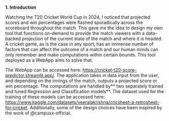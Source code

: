 **1. Introduction**

Watching the T20 Cricket World Cup in 2024, I noticed that projected scores and win percentages were flashed sporadically across the scoreboard throughout the match. This gave me the idea to design my own tool that functions on-demand to provide the match viewers with a data-backed projection of the current state of the match and where it is headed. A cricket game, as is the case in any sport, has an immense number of factors that can affect the outcome of a match and our human minds can only remember and make computations within certain bounds. This tool deployed as a WebApp aims to solve that.

The WebApp can be accessed here: https://cricket-t20-score-predictor.streamlit.app/. The application takes in data input from the user, and depending on the innings of the match, outputs a projected score or win percentage. The computations are handled by** two separately trained and tuned Regression and Classification models**. The dataset used for the training of these models can be accessed here: https://www.kaggle.com/datasets/veeralakrishna/cricsheet-a-retrosheet-for-cricket. Additionally, some of the design choices have been inspired by the work of @campusx-official.
